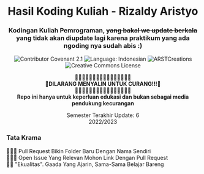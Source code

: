 <h1 align="center">Hasil Koding Kuliah - Rizaldy Aristyo</h1>
<h3 align="center">Kodingan Kuliah Pemrograman, <strike>yang bakal we update berkala</strike> yang tidak akan diupdate lagi karena praktikum yang ada ngoding nya sudah abis :)</h3>

<p align="center"> 
   <img src="https://img.shields.io/badge/Contributor%20Covenant-2.1-4baaaa.svg" alt="Contributor Covenant 2.1" />
   <img src="https://img.shields.io/badge/Language-%F0%9F%87%AE%F0%9F%87%A9%20indonesian-red.svg" alt="Language: Indonesian" />
   <img src="https://komarev.com/ghpvc/?username=ARSTCreations&label=Profile%20views&color=0e75b6&style=flat" alt="ARSTCreations" />
   <img alt="Creative Commons License" style="border-width:0" src="https://i.creativecommons.org/l/by-nc/4.0/88x31.png" />
</p>
   
<p align="center">
  🚫🚫🚫🚫🚫🚫🚫🚫🚫🚫🚫🚫🚫🚫🚫🚫<br><b>🚫DILARANG MENYALIN UNTUK CURANG!!!🚫<br>🚫🚫🚫🚫🚫🚫🚫🚫🚫🚫🚫🚫🚫🚫🚫🚫<br>Repo ini hanya untuk keperluan edukasi dan bukan sebagai media pendukung kecurangan</b><br>
</p>

<p align="center">
   Semester Terakhir Update: 6<br>
   2022/2023<br>
</p>



### Tata Krama
🧑🏾‍💻 Pull Request Bikin Folder Baru Dengan Nama Sendiri<br>
🙋🏾‍♂️ Open Issue Yang Relevan Mohon Link Dengan Pull Request<br>
👍🏾 "Ekualitas". Gaada Yang Ajarin, Sama-Sama Belajar Bareng<br>
